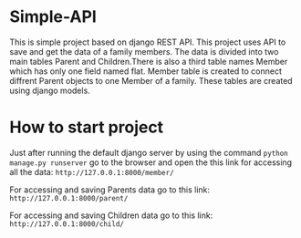 # Simple-API
This is simple project based on django REST API. This project uses API to save and get the data of a family members. The data is divided into two main tables Parent and Children.There is also a third table names Member which has only one field named flat. Member table is created to connect diffrent Parent objects to one Member of a family. These tables are created using django models.

# How to start project
Just after running the default django server by using the command ``python manage.py runserver`` 
go to the browser and open the this link for accessing all the data:
``http://127.0.0.1:8000/member/``

For accessing and saving Parents data go to this link:
``http://127.0.0.1:8000/parent/``

For accessing and saving Children data go to this link:
``http://127.0.0.1:8000/child/``
